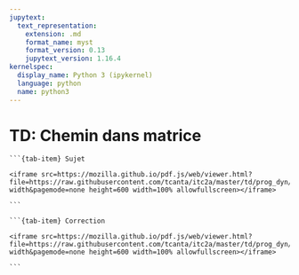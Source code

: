 ```yaml
---
jupytext:
  text_representation:
    extension: .md
    format_name: myst
    format_version: 0.13
    jupytext_version: 1.16.4
kernelspec:
  display_name: Python 3 (ipykernel)
  language: python
  name: python3
---
```


# TD: Chemin dans matrice

````{tab-set}
```{tab-item} Sujet

<iframe src=https://mozilla.github.io/pdf.js/web/viewer.html?file=https://raw.githubusercontent.com/tcanta/itc2a/master/td/prog_dyn/td_chemin.pdf#zoom=page-width&pagemode=none height=600 width=100% allowfullscreen></iframe>

```

```{tab-item} Correction

<iframe src=https://mozilla.github.io/pdf.js/web/viewer.html?file=https://raw.githubusercontent.com/tcanta/itc2a/master/td/prog_dyn/td_chemin_cor.pdf#zoom=page-width&pagemode=none height=600 width=100% allowfullscreen></iframe>

```
````
